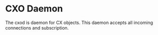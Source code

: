 CXO Daemon
==========

The cxod is daemon for CX objects. This daemon accepts all incoming
connections and subscription.
